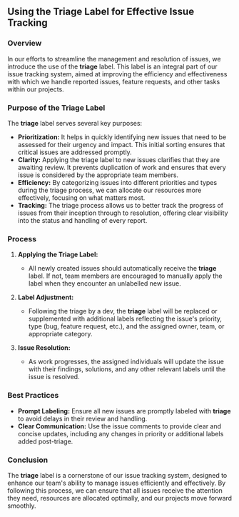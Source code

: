 ## Using the Triage Label for Effective Issue Tracking

### Overview

In our efforts to streamline the management and resolution of issues, we introduce the use of the **triage** label. This label is an integral part of our issue tracking system, aimed at improving the efficiency and effectiveness with which we handle reported issues, feature requests, and other tasks within our projects.

### Purpose of the Triage Label

The **triage** label serves several key purposes:

- **Prioritization:** It helps in quickly identifying new issues that need to be assessed for their urgency and impact. This initial sorting ensures that critical issues are addressed promptly.
- **Clarity:** Applying the triage label to new issues clarifies that they are awaiting review. It prevents duplication of work and ensures that every issue is considered by the appropriate team members.
- **Efficiency:** By categorizing issues into different priorities and types during the triage process, we can allocate our resources more effectively, focusing on what matters most.
- **Tracking:** The triage process allows us to better track the progress of issues from their inception through to resolution, offering clear visibility into the status and handling of every report.

### Process

1. **Applying the Triage Label:**
   - All newly created issues should automatically receive the **triage** label. If not, team members are encouraged to manually apply the label when they encounter an unlabelled new issue.

2. **Label Adjustment:**
   - Following the triage by a dev, the **triage** label will be replaced or supplemented with additional labels reflecting the issue's priority, type (bug, feature request, etc.), and the assigned owner, team, or appropriate category.

3. **Issue Resolution:**
   - As work progresses, the assigned individuals will update the issue with their findings, solutions, and any other relevant labels until the issue is resolved.

### Best Practices

- **Prompt Labeling:** Ensure all new issues are promptly labeled with **triage** to avoid delays in their review and handling.
- **Clear Communication:** Use the issue comments to provide clear and concise updates, including any changes in priority or additional labels added post-triage.

### Conclusion

The **triage** label is a cornerstone of our issue tracking system, designed to enhance our team's ability to manage issues efficiently and effectively. By following this process, we can ensure that all issues receive the attention they need, resources are allocated optimally, and our projects move forward smoothly.
